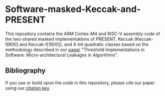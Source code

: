 # Software-masked-Keccak-and-PRESENT
This repository contains the ARM Cortex-M4 and RISC-V assembly code of the two-shared masked implementations of PRESENT, Keccak (Keccak-f[800] and Keccak-f[1600]), and 4-bit quadratic classes based on the methodology described in our [paper](https://eprint.iacr.org/2022/1546) "Threshold Implementations in Software: Micro-architectural Leakages in Algorithms".

## Bibliography

If you use or build upon the code in this repository, please cite our paper using our [citation key](./CITATION).
